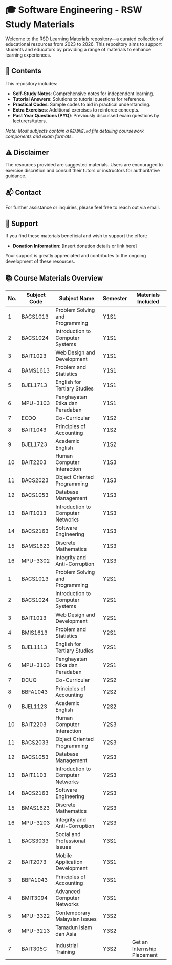 # 🎓 Software Engineering - RSW Study Materials

Welcome to the RSD Learning Materials repository—a curated collection of educational resources from 2023 to 2026. This repository aims to support students and educators by providing a range of materials to enhance learning experiences.

## 📁 Contents

This repository includes:

- **Self-Study Notes**: Comprehensive notes for independent learning.
- **Tutorial Answers**: Solutions to tutorial questions for reference.
- **Practical Codes**: Sample codes to aid in practical understanding.
- **Extra Exercises**: Additional exercises to reinforce concepts.
- **Past Year Questions (PYQ)**: Previously discussed exam questions by lecturers/tutors.

*Note: Most subjects contain a `README.md` file detailing coursework components and exam formats.*

## ⚠️ Disclaimer

The resources provided are suggested materials. Users are encouraged to exercise discretion and consult their tutors or instructors for authoritative guidance.

## 📬 Contact

For further assistance or inquiries, please feel free to reach out via email.

## 💖 Support

If you find these materials beneficial and wish to support the effort:

- **Donation Information**: [Insert donation details or link here]

Your support is greatly appreciated and contributes to the ongoing development of these resources.

## 📚 Course Materials Overview

| No. | Subject Code | Subject Name                               | Semester | Materials Included                     |
|-----|--------------|--------------------------------------------|----------|----------------------------------------|
| 1   | BACS1013     | Problem Solving and Programming            | Y1S1     |                                        |
| 2   | BACS1024     | Introduction to Computer Systems           | Y1S1     |                                        |
| 3   | BAIT1023     | Web Design and Development                 | Y1S1     |                                        |
| 4   | BAMS1613     | Problem and Statistics                     | Y1S1     |                                        |
| 5   | BJEL1713     | English for Tertiary Studies               | Y1S1     |                                        |
| 6   | MPU-3103     | Penghayatan Etika dan Peradaban            | Y1S1     |                                        |
| 7   | ECOQ         | Co-Curricular                              | Y1S2     |                                        |
| 8   | BAIT1043     | Principles of Accounting                   | Y1S2     |                                        |
| 9   | BJEL1723     | Academic English                           | Y1S2     |                                        |
| 10  | BAIT2203     | Human Computer Interaction                 | Y1S3     |                                        |
| 11  | BACS2023     | Object Oriented Programming                | Y1S3     |                                        |
| 12  | BACS1053     | Database Management                        | Y1S3     |                                        |
| 13  | BAIT1013     | Introduction to Computer Networks          | Y1S3     |                                        |
| 14  | BACS2163     | Software Engineering                       | Y1S3     |                                        |
| 15  | BAMS1623     | Discrete Mathematics                       | Y1S3     |                                        |
| 16  | MPU-3302     | Integrity and Anti-Corruption              | Y1S3     |                                        |
| 1   | BACS1013     | Problem Solving and Programming            | Y2S1     |                                        |
| 2   | BACS1024     | Introduction to Computer Systems           | Y2S1     |                                        |
| 3   | BAIT1013     | Web Design and Development                 | Y2S1     |                                        |
| 4   | BMIS1613     | Problem and Statistics                     | Y2S1     |                                        |
| 5   | BJEL1113     | English for Tertiary Studies               | Y2S1     |                                        |
| 6   | MPU-3103     | Penghayatan Etika dan Peradaban            | Y2S1     |                                        |
| 7   | DCUQ         | Co-Curricular                              | Y2S2     |                                        |
| 8   | BBFA1043     | Principles of Accounting                   | Y2S2     |                                        |
| 9   | BJEL1123     | Academic English                           | Y2S2     |                                        |
| 10  | BAIT2203     | Human Computer Interaction                 | Y2S3     |                                        |
| 11  | BACS2033     | Object Oriented Programming                | Y2S3     |                                        |
| 12  | BACS1053     | Database Management                        | Y2S3     |                                        |
| 13  | BAIT1103     | Introduction to Computer Networks          | Y2S3     |                                        |
| 14  | BACS2163     | Software Engineering                       | Y2S3     |                                        |
| 15  | BMAS1623     | Discrete Mathematics                       | Y2S3     |                                        |
| 16  | MPU-3203     | Integrity and Anti-Corruption              | Y2S3     |                                        |
| 1   | BACS3033     | Social and Professional Issues             | Y3S1     |                                        |
| 2   | BAIT2073     | Mobile Application Development             | Y3S1     |                                        |
| 3   | BBFA1043     | Principles of Accounting                   | Y3S1     |                                        |
| 4   | BMIT3094     | Advanced Computer Networks                 | Y3S1     |                                        |
| 5   | MPU-3322     | Contemporary Malaysian Issues              | Y3S2     |                                        |
| 6   | MPU-3213     | Tamadun Islam dan Asia                     | Y3S2     |                                        |
| 7   | BAIT305C     | Industrial Training                        | Y3S2     | Get an Internship Placement            |

